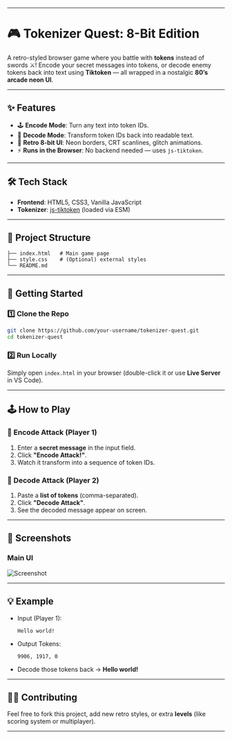 
---

# 🎮 Tokenizer Quest: 8-Bit Edition

A retro-styled browser game where you battle with **tokens** instead of swords ⚔️!
Encode your secret messages into tokens, or decode enemy tokens back into text using **Tiktoken** — all wrapped in a nostalgic **80’s arcade neon UI**.

---

## ✨ Features

* 🕹️ **Encode Mode**: Turn any text into token IDs.
* 👾 **Decode Mode**: Transform token IDs back into readable text.
* 🌈 **Retro 8-bit UI**: Neon borders, CRT scanlines, glitch animations.
* ⚡ **Runs in the Browser**: No backend needed — uses `js-tiktoken`.

---

## 🛠️ Tech Stack

* **Frontend**: HTML5, CSS3, Vanilla JavaScript
* **Tokenizer**: [js-tiktoken](https://github.com/openai/tiktoken/tree/main/js) (loaded via ESM)

---

## 📂 Project Structure

```
├── index.html   # Main game page
├── style.css    # (Optional) external styles
└── README.md
```

---

## 🚀 Getting Started

### 1️⃣ Clone the Repo

```bash
git clone https://github.com/your-username/tokenizer-quest.git
cd tokenizer-quest
```

### 2️⃣ Run Locally

Simply open `index.html` in your browser (double-click it or use **Live Server** in VS Code).

---

## 🕹️ How to Play

### 🎯 Encode Attack (Player 1)

1. Enter a **secret message** in the input field.
2. Click **"Encode Attack!"**.
3. Watch it transform into a sequence of token IDs.

### 👾 Decode Attack (Player 2)

1. Paste a **list of tokens** (comma-separated).
2. Click **"Decode Attack"**.
3. See the decoded message appear on screen.

---

## 📸 Screenshots

### Main UI

![Screenshot](screenshot.png)

---

## 💡 Example

* Input (Player 1):

  ```
  Hello world!
  ```

* Output Tokens:

  ```
  9906, 1917, 0
  ```

* Decode those tokens back → **Hello world!**

---

## 🧑‍💻 Contributing

Feel free to fork this project, add new retro styles, or extra **levels** (like scoring system or multiplayer).

---

